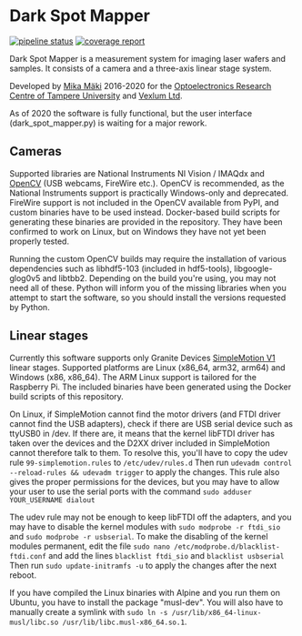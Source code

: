 # Dark Spot Mapper

[![pipeline status](https://gitlab.com/orc-tuni/dark-spot-mapper/badges/master/pipeline.svg)](https://gitlab.com/orc-tuni/dark-spot-mapper/-/commits/master)
[![coverage report](https://gitlab.com/orc-tuni/dark-spot-mapper/badges/master/coverage.svg)](https://gitlab.com/orc-tuni/dark-spot-mapper/-/commits/master)

Dark Spot Mapper is a measurement system for imaging laser wafers and samples.
It consists of a camera and a three-axis linear stage system.

Developed by
[Mika Mäki](https://www.linkedin.com/in/mikamaki/) 2016-2020 for the
[Optoelectronics Research Centre of Tampere University](https://research.tuni.fi/orc/) and
[Vexlum Ltd](https://vexlum.com/).

As of 2020 the software is fully functional, but the user interface (dark_spot_mapper.py) is waiting for a major rework.

## Cameras
Supported libraries are National Instruments NI Vision / IMAQdx and
[OpenCV](https://github.com/opencv/opencv)
(USB webcams, FireWire etc.).
OpenCV is recommended, as the National Instruments support is practically Windows-only and deprecated.
FireWire support is not included in the OpenCV available from PyPI, and custom binaries have to be used instead.
Docker-based build scripts for generating these binaries are provided in the repository.
They have been confirmed to work on Linux, but on Windows they have not yet been properly tested.

Running the custom OpenCV builds may require the installation of various dependencies such as
libhdf5-103 (included in hdf5-tools), libgoogle-glog0v5 and libtbb2.
Depending on the build you're using, you may not need all of these.
Python will inform you of the missing libraries when you attempt to start the software, so you should
install the versions requested by Python.

## Linear stages
Currently this software supports only
Granite Devices [SimpleMotion V1](https://granitedevices.com/wiki/SimpleMotion_library_versions)
linear stages.
Supported platforms are Linux (x86_64, arm32, arm64) and Windows (x86, x86_64).
The ARM Linux support is tailored for the Raspberry Pi.
The included binaries have been generated using the Docker build scripts of this repository.

On Linux, if SimpleMotion cannot find the motor drivers (and FTDI driver cannot find the USB adapters),
check if there are USB serial device such as ttyUSB0 in /dev. If there are, it means that
the kernel libFTDI driver has taken over the devices and the D2XX driver included in SimpleMotion
cannot therefore talk to them. To resolve this, you'll have to copy the udev rule
`99-simplemotion.rules` to `/etc/udev/rules.d`
Then run
`udevadm control --reload-rules && udevadm trigger`
to apply the changes.
This rule also gives the proper permissions for the devices, but you may have to allow your user to use the serial
ports with the command
`sudo adduser YOUR_USERNAME dialout`

The udev rule may not be enough to keep libFTDI off the adapters, and you may have to disable the kernel modules with
`sudo modprobe -r ftdi_sio` and
`sudo modprobe -r usbserial`.
To make the disabling of the kernel modules permanent, edit the file
`sudo nano /etc/modprobe.d/blacklist-ftdi.conf`
and add the lines
`blacklist ftdi_sio` and
`blacklist usbserial`
Then run
`sudo update-initramfs -u`
to apply the changes after the next reboot.

If you have compiled the Linux binaries with Alpine and you run them on Ubuntu,
you have to install the package "musl-dev".
You will also have to manually create a symlink with
`sudo ln -s /usr/lib/x86_64-linux-musl/libc.so /usr/lib/libc.musl-x86_64.so.1`.
